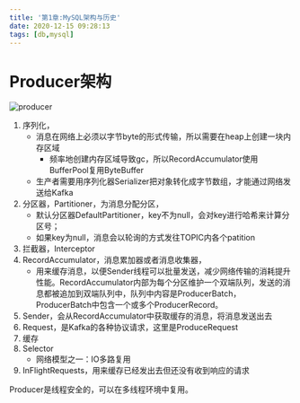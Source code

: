 ```yaml
---
title: '第1章:MySQL架构与历史'
date: 2020-12-15 09:28:13
tags: [db,mysql]
---
```








# Producer架构



![producer](https://cxis.me/Kafka%e4%b8%ad%e7%9a%84Producer/producer-1.png)



1. 序列化，
   - 消息在网络上必须以字节byte的形式传输，所以需要在heap上创建一块内存区域
     - 频率地创建内存区域导致gc，所以RecordAccumulator使用BufferPool复用ByteBuffer
   - 生产者需要用序列化器Serializer把对象转化成字节数组，才能通过网络发送给Kafka
2. 分区器，Partitioner，为消息分配分区，
   - 默认分区器DefaultPartitioner，key不为null，会对key进行哈希来计算分区号；
   - 如果key为null，消息会以轮询的方式发往TOPIC内各个patition
3. 拦截器，Interceptor
4. RecordAccumulator，消息累加器或者消息收集器，
   - 用来缓存消息，以便Sender线程可以批量发送，减少网络传输的消耗提升性能。RecordAccumulator内部为每个分区维护一个双端队列，发送的消息都被追加到双端队列中，队列中内容是ProducerBatch，ProducerBatch中包含一个或多个ProducerRecord。
5. Sender，会从RecordAccumulator中获取缓存的消息，将消息发送出去
6. Request，是Kafka的各种协议请求，这里是ProduceRequest
7. 缓存
8. Selector
   - 网络模型之一：IO多路复用
9. InFlightRequests，用来缓存已经发出去但还没有收到响应的请求

Producer是线程安全的，可以在多线程环境中复用。
